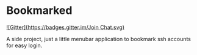 Bookmarked
==========
[![Gitter](https://badges.gitter.im/Join Chat.svg)](https://gitter.im/iMiiTH/Bookmarked?utm_source=badge&utm_medium=badge&utm_campaign=pr-badge&utm_content=badge)

A side project, just a little menubar application to bookmark ssh accounts for easy login. 
